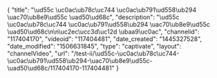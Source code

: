 {
    "title": "\ud55c \uc0ac\ub78c\uc744 \uc0ac\ub791\ud558\ub294 \uac70\ub8e9\ud55c \uad50\ud68c",
    "description": "\ud55c \uc0ac\ub78c\uc744 \uc0ac\ub791\ud558\ub294 \uac70\ub8e9\ud55c \uad50\ud68c\n\n\uc2ec\ucc3d\uc12d \ubaa9\uc0ac",
    "channelid": "117404170",
    "videoid": "117404481",
    "date_created": "1445327528",
    "date_modified": "1506631845",
    "type": "captivate",
    "layout": "channelVideo",
    "url": "\/test-ii\/\ud55c-\uc0ac\ub78c\uc744-\uc0ac\ub791\ud558\ub294-\uac70\ub8e9\ud55c-\uad50\ud68c\/117404170-117404481"
}